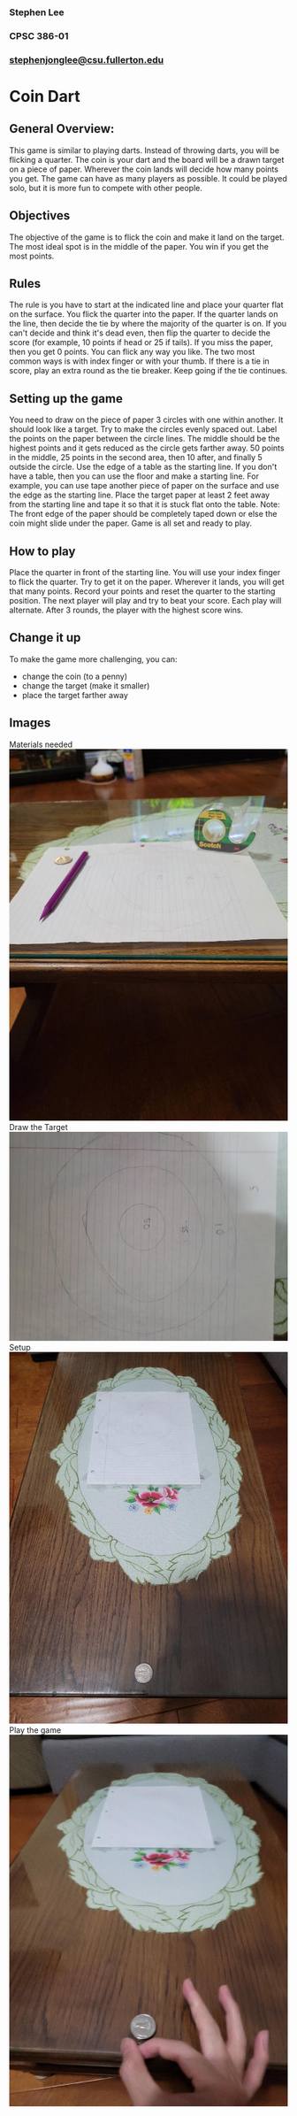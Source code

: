 ### Stephen Lee
### CPSC 386-01
### stephenjonglee@csu.fullerton.edu

# Coin Dart

## General Overview:
This game is similar to playing darts. Instead of throwing darts, you will be flicking a quarter. The coin is your dart and the board will be a drawn target on a piece of paper. Wherever the coin lands will decide how many points you get. The game can have as many players as possible. It could be played solo, but it is more fun to compete with other people.

## Objectives
The objective of the game is to flick the coin and make it land on the target. The most ideal spot is in the middle of the paper. You win if you get the most points.

## Rules
The rule is you have to start at the indicated line and place your quarter flat on the surface. You flick the quarter into the paper. If the quarter lands on the line, then decide the tie by where the majority of the quarter is on. If you can't decide and think it's dead even, then flip the quarter to decide the score (for example, 10 points if head or 25 if tails). If you miss the paper, then you get 0 points. You can flick any way you like. The two most common ways is with index finger or with your thumb. If there is a tie in score, play an extra round as the tie breaker. Keep going if the tie continues.

## Setting up the game
You need to draw on the piece of paper 3 circles with one within another. It should look like a target. Try to make the circles evenly spaced out. Label the points on the paper between the circle lines. The middle should be the highest points and it gets reduced as the circle gets farther away. 50 points in the middle, 25 points in the second area, then 10 after, and finally 5 outside the circle.
Use the edge of a table as the starting line. If you don't have a table, then you can use the floor and make a starting line. For example, you can use tape another piece of paper on the surface and use the edge as the starting line. Place the target paper at least 2 feet away from the starting line and tape it so that it is stuck flat onto the table. Note: The front edge of the paper should be completely taped down or else the coin might slide under the paper.
Game is all set and ready to play.

## How to play
Place the quarter in front of the starting line. You will use your index finger to flick the quarter. Try to get it on the paper. Wherever it lands, you will get that many points. Record your points and reset the quarter to the starting position. The next player will play and try to beat your score. Each play will alternate. After 3 rounds, the player with the highest score wins.

## Change it up
To make the game more challenging, you can:
* change the coin (to a penny)
* change the target (make it smaller)
* place the target farther away

## Images
Materials needed
![Materials](images/materials.jpeg)
Draw the Target
![Example of target](images/target.jpeg)
Setup
![Setup](images/setup.jpeg)
Play the game
![Play the game](images/flick.jpeg)
